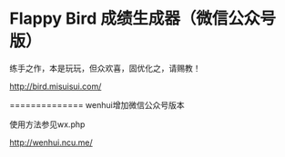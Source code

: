 Flappy Bird 成绩生成器（微信公众号版）
==============

练手之作，本是玩玩，但众欢喜，固优化之，请赐教！

<http://bird.misuisui.com/>

==============
wenhui增加微信公众号版本

使用方法参见wx.php

<http://wenhui.ncu.me/>

